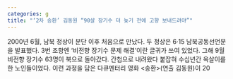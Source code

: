 ```yaml
---
categories: g
title: "‘2차 송환’ 김동원 “90살 장기수 더 늦기 전에 고향 보내드려야”"
---
```

2000년 6월, 남북 정상이 분단 이후 처음으로 만났다. 두 정상은 6·15 남북공동선언문을 발표했다. 3번 조항엔 ‘비전향 장기수 문제 해결’이란 글귀가 쓰여 있었다. 그해 9월 비전향 장기수 63명이 북으로 돌아갔다. 간첩으로 내려왔다 붙잡혀 수십년간 옥살이를 한 노인들이었다. 이런 과정을 담은 다큐멘터리 영화 &lt;송환&gt;(연출 김동원)이 20